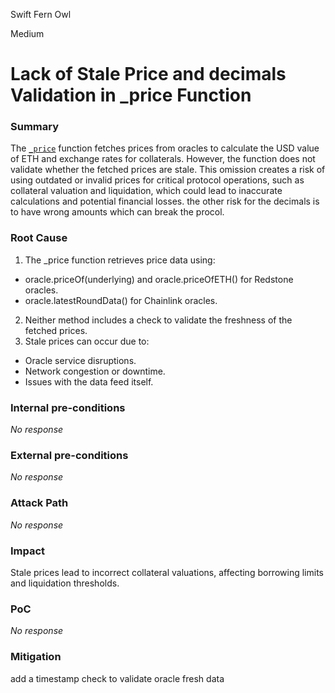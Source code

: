 Swift Fern Owl

Medium

# Lack of Stale Price and decimals Validation in _price Function

### Summary

The [`_price`](https://github.com/sherlock-audit/2024-11-autonomint/blob/0d324e04d4c0ca306e1ae4d4c65f0cb9d681751b/Blockchain/Blockchian/contracts/oracles/MasterPriceOracle.sol#L53)  function fetches prices from oracles to calculate the USD value of ETH and exchange rates for collaterals. However, the function does not validate whether the fetched prices are stale. This omission creates a risk of using outdated or invalid prices for critical protocol operations, such as collateral valuation and liquidation, which could lead to inaccurate calculations and potential financial losses. the other risk for the decimals is to have wrong amounts which can break the procol.



### Root Cause

1. The _price function retrieves price data using:
- oracle.priceOf(underlying) and oracle.priceOfETH() for Redstone oracles.
- oracle.latestRoundData() for Chainlink oracles.
2. Neither method includes a check to validate the freshness of the fetched prices.
3. Stale prices can occur due to:
- Oracle service disruptions.
- Network congestion or downtime.
- Issues with the data feed itself.

### Internal pre-conditions

_No response_

### External pre-conditions

_No response_

### Attack Path

_No response_

### Impact

Stale prices lead to incorrect collateral valuations, affecting borrowing limits and liquidation thresholds.


### PoC

_No response_

### Mitigation

add a timestamp check to validate oracle fresh data